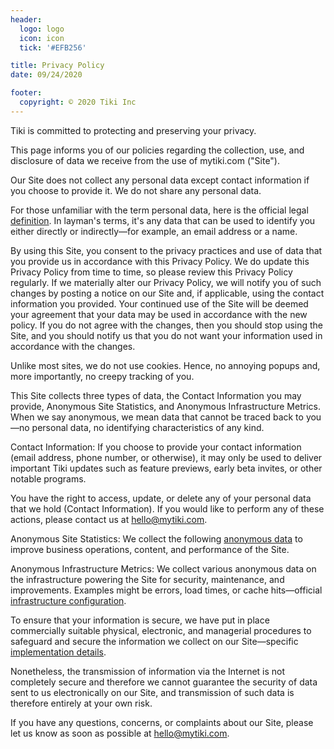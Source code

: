 ```yaml
---
header:
  logo: logo
  icon: icon
  tick: '#EFB256'

title: Privacy Policy
date: 09/24/2020

footer:
  copyright: © 2020 Tiki Inc
---
```

Tiki is committed to protecting and preserving your privacy. 

This page informs you of our policies regarding the collection, use, and disclosure of data we receive from the use 
of mytiki.com ("Site").

Our Site does not collect any personal data except contact information if you choose to provide it. We do not share 
any personal data.

For those unfamiliar with the term personal data, here is the official legal 
[definition](https://gdpr.eu/eu-gdpr-personal-data/). In layman's terms, it's any data that can be used to identify 
you either directly or indirectly—for example, an email address or a name.

By using this Site, you consent to the privacy practices and use of data that you provide us in accordance with this 
Privacy Policy. We do update this Privacy Policy from time to time, so please review this Privacy Policy regularly. 
If we materially alter our Privacy Policy, we will notify you of such changes by posting a notice on our Site and, 
if applicable, using the contact information you provided. Your continued use of the Site will be deemed your agreement 
that your data may be used in accordance with the new policy. If you do not agree with the changes, then you should 
stop using the Site, and you should notify us that you do not want your information used in accordance with the changes.

Unlike most sites, we do not use cookies. Hence, no annoying popups and, more importantly, no creepy tracking of you.

This Site collects three types of data, the Contact Information you may provide, Anonymous Site Statistics, and 
Anonymous Infrastructure Metrics. When we say anonymous, we mean data that cannot be traced back to you—no personal 
data, no identifying characteristics of any kind. 

Contact Information: If you choose to provide your contact information (email address, phone number, or otherwise), 
it may only be used to deliver important Tiki updates such as feature previews, early beta invites, or other notable 
programs.

You have the right to access, update, or delete any of your personal data that we hold (Contact Information). If you 
would like to perform any of these actions, please contact us at [hello@mytiki.com](mailto:hello@mytiki.com). 

Anonymous Site Statistics: We collect the following [anonymous data](https://plausible.io/mytiki.com) to improve business operations, content, and 
performance of the Site.

Anonymous Infrastructure Metrics: We collect various anonymous data on the infrastructure powering the Site for 
security, maintenance, and improvements. Examples might be errors, load times, or cache hits—official [infrastructure 
configuration](https://github.com/tiki/website).

To ensure that your information is secure, we have put in place commercially suitable physical, electronic, and 
managerial procedures to safeguard and secure the information we collect on our Site—specific [implementation 
details](https://github.com/tiki/website).

Nonetheless, the transmission of information via the Internet is not completely secure and therefore we cannot 
guarantee the security of data sent to us electronically on our Site, and transmission of such data is therefore 
entirely at your own risk.

If you have any questions, concerns, or complaints about our Site, please let us know as soon as possible at 
[hello@mytiki.com](mailto:hello@mytiki.com).
